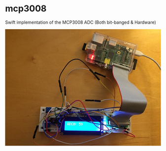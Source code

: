 # mcp3008
Swift implementation of the MCP3008 ADC (Both bit-banged &amp; Hardware)

![mcp3008](mcp3008.jpg)